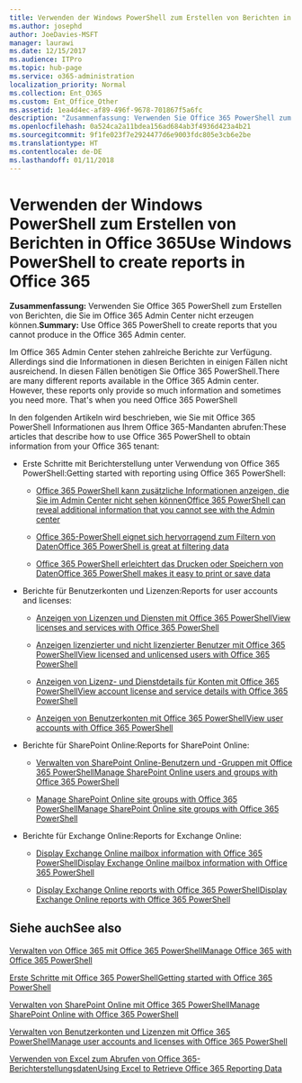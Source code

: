 ```yaml
---
title: Verwenden der Windows PowerShell zum Erstellen von Berichten in Office 365
ms.author: josephd
author: JoeDavies-MSFT
manager: laurawi
ms.date: 12/15/2017
ms.audience: ITPro
ms.topic: hub-page
ms.service: o365-administration
localization_priority: Normal
ms.collection: Ent_O365
ms.custom: Ent_Office_Other
ms.assetid: 1ea4d4ec-af89-496f-9678-701867f5a6fc
description: "Zusammenfassung: Verwenden Sie Office 365 PowerShell zum Erstellen von Berichten, die Sie im Office 365 Admin Center nicht erzeugen können."
ms.openlocfilehash: 0a524ca2a11bdea156ad684ab3f4936d423a4b21
ms.sourcegitcommit: 9f1fe023f7e2924477d6e9003fdc805e3cb6e2be
ms.translationtype: HT
ms.contentlocale: de-DE
ms.lasthandoff: 01/11/2018
---
```

# <a name="use-windows-powershell-to-create-reports-in-office-365"></a><span data-ttu-id="a58db-103">Verwenden der Windows PowerShell zum Erstellen von Berichten in Office 365</span><span class="sxs-lookup"><span data-stu-id="a58db-103">Use Windows PowerShell to create reports in Office 365</span></span>

 <span data-ttu-id="a58db-104">**Zusammenfassung:** Verwenden Sie Office 365 PowerShell zum Erstellen von Berichten, die Sie im Office 365 Admin Center nicht erzeugen können.</span><span class="sxs-lookup"><span data-stu-id="a58db-104">**Summary:** Use Office 365 PowerShell to create reports that you cannot produce in the Office 365 Admin center.</span></span>
  
<span data-ttu-id="a58db-p101">Im Office 365 Admin Center stehen zahlreiche Berichte zur Verfügung. Allerdings sind die Informationen in diesen Berichten in einigen Fällen nicht ausreichend. In diesen Fällen benötigen Sie Office 365 PowerShell.</span><span class="sxs-lookup"><span data-stu-id="a58db-p101">There are many different reports available in the Office 365 Admin center. However, these reports only provide so much information and sometimes you need more. That's when you need Office 365 PowerShell</span></span>
  
<span data-ttu-id="a58db-108">In den folgenden Artikeln wird beschrieben, wie Sie mit Office 365 PowerShell Informationen aus Ihrem Office 365-Mandanten abrufen:</span><span class="sxs-lookup"><span data-stu-id="a58db-108">These articles that describe how to use Office 365 PowerShell to obtain information from your Office 365 tenant:</span></span>
  
- <span data-ttu-id="a58db-109">Erste Schritte mit Berichterstellung unter Verwendung von Office 365 PowerShell:</span><span class="sxs-lookup"><span data-stu-id="a58db-109">Getting started with reporting using Office 365 PowerShell:</span></span>
    
  - [<span data-ttu-id="a58db-110">Office 365 PowerShell kann zusätzliche Informationen anzeigen, die Sie im Admin Center nicht sehen können</span><span class="sxs-lookup"><span data-stu-id="a58db-110">Office 365 PowerShell can reveal additional information that you cannot see with the Admin center</span></span>](https://technet.microsoft.com/library/dn568034.aspx#reveal)
    
  - [<span data-ttu-id="a58db-111">Office 365-PowerShell eignet sich hervorragend zum Filtern von Daten</span><span class="sxs-lookup"><span data-stu-id="a58db-111">Office 365 PowerShell is great at filtering data</span></span>](https://technet.microsoft.com/library/dn568034.aspx#filter)
    
  - [<span data-ttu-id="a58db-112">Office 365 PowerShell erleichtert das Drucken oder Speichern von Daten</span><span class="sxs-lookup"><span data-stu-id="a58db-112">Office 365 PowerShell makes it easy to print or save data</span></span>](https://technet.microsoft.com/library/dn568034.aspx#printsave)
    
- <span data-ttu-id="a58db-113">Berichte für Benutzerkonten und Lizenzen:</span><span class="sxs-lookup"><span data-stu-id="a58db-113">Reports for user accounts and licenses:</span></span>
    
  - [<span data-ttu-id="a58db-114">Anzeigen von Lizenzen und Diensten mit Office 365 PowerShell</span><span class="sxs-lookup"><span data-stu-id="a58db-114">View licenses and services with Office 365 PowerShell</span></span>](view-licenses-and-services-with-office-365-powershell.md)
    
  - [<span data-ttu-id="a58db-115">Anzeigen lizenzierter und nicht lizenzierter Benutzer mit Office 365 PowerShell</span><span class="sxs-lookup"><span data-stu-id="a58db-115">View licensed and unlicensed users with Office 365 PowerShell</span></span>](view-licensed-and-unlicensed-users-with-office-365-powershell.md)
    
  - [<span data-ttu-id="a58db-116">Anzeigen von Lizenz- und Dienstdetails für Konten mit Office 365 PowerShell</span><span class="sxs-lookup"><span data-stu-id="a58db-116">View account license and service details with Office 365 PowerShell</span></span>](view-account-license-and-service-details-with-office-365-powershell.md)
    
  - [<span data-ttu-id="a58db-117">Anzeigen von Benutzerkonten mit Office 365 PowerShell</span><span class="sxs-lookup"><span data-stu-id="a58db-117">View user accounts with Office 365 PowerShell</span></span>](view-user-accounts-with-office-365-powershell.md)
    
- <span data-ttu-id="a58db-118">Berichte für SharePoint Online:</span><span class="sxs-lookup"><span data-stu-id="a58db-118">Reports for SharePoint Online:</span></span>
    
  - <span data-ttu-id="a58db-119">[Verwalten von SharePoint Online-Benutzern und -Gruppen mit Office 365 PowerShell](http://technet.microsoft.com/library/9680af2e-a965-4e62-92ee-da72105c7800.aspx)</span><span class="sxs-lookup"><span data-stu-id="a58db-119">[Manage SharePoint Online users and groups with Office 365 PowerShell](http://technet.microsoft.com/library/9680af2e-a965-4e62-92ee-da72105c7800.aspx)</span></span>
    
  - <span data-ttu-id="a58db-120">[Manage SharePoint Online site groups with Office 365 PowerShell](http://technet.microsoft.com/library/122f4099-c78d-4cce-bab0-4343b04596ae.aspx)</span><span class="sxs-lookup"><span data-stu-id="a58db-120">[Manage SharePoint Online site groups with Office 365 PowerShell](http://technet.microsoft.com/library/122f4099-c78d-4cce-bab0-4343b04596ae.aspx)</span></span>
    
- <span data-ttu-id="a58db-121">Berichte für Exchange Online:</span><span class="sxs-lookup"><span data-stu-id="a58db-121">Reports for Exchange Online:</span></span>
    
  - <span data-ttu-id="a58db-122">[Display Exchange Online mailbox information with Office 365 PowerShell](http://technet.microsoft.com/library/13843002-56ca-4b75-81c5-84386522b01b.aspx)</span><span class="sxs-lookup"><span data-stu-id="a58db-122">[Display Exchange Online mailbox information with Office 365 PowerShell](http://technet.microsoft.com/library/13843002-56ca-4b75-81c5-84386522b01b.aspx)</span></span>
    
  - <span data-ttu-id="a58db-123">[Display Exchange Online reports with Office 365 PowerShell](http://technet.microsoft.com/library/4873a063-9fc4-4ed9-826a-6e935fef61d4.aspx)</span><span class="sxs-lookup"><span data-stu-id="a58db-123">[Display Exchange Online reports with Office 365 PowerShell](http://technet.microsoft.com/library/4873a063-9fc4-4ed9-826a-6e935fef61d4.aspx)</span></span>
    
## <a name="see-also"></a><span data-ttu-id="a58db-124">Siehe auch</span><span class="sxs-lookup"><span data-stu-id="a58db-124">See also</span></span>

#### 

[<span data-ttu-id="a58db-125">Verwalten von Office 365 mit Office 365 PowerShell</span><span class="sxs-lookup"><span data-stu-id="a58db-125">Manage Office 365 with Office 365 PowerShell</span></span>](manage-office-365-with-office-365-powershell.md)
  
[<span data-ttu-id="a58db-126">Erste Schritte mit Office 365 PowerShell</span><span class="sxs-lookup"><span data-stu-id="a58db-126">Getting started with Office 365 PowerShell</span></span>](getting-started-with-office-365-powershell.md)
  
[<span data-ttu-id="a58db-127">Verwalten von SharePoint Online mit Office 365 PowerShell</span><span class="sxs-lookup"><span data-stu-id="a58db-127">Manage SharePoint Online with Office 365 PowerShell</span></span>](manage-sharepoint-online-with-office-365-powershell.md)
  
[<span data-ttu-id="a58db-128">Verwalten von Benutzerkonten und Lizenzen mit Office 365 PowerShell</span><span class="sxs-lookup"><span data-stu-id="a58db-128">Manage user accounts and licenses with Office 365 PowerShell</span></span>](manage-user-accounts-and-licenses-with-office-365-powershell.md)
  
[<span data-ttu-id="a58db-129">Verwenden von Excel zum Abrufen von Office 365-Berichterstellungsdaten</span><span class="sxs-lookup"><span data-stu-id="a58db-129">Using Excel to Retrieve Office 365 Reporting Data</span></span>](using-excel-to-retrieve-office-365-reporting-data.md)

